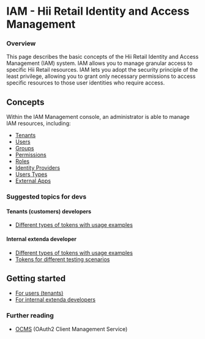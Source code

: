 # IAM - Hii Retail Identity and Access Management

### Overview

This page describes the basic concepts of the Hii Retail Identity and Access Management (IAM) system.
IAM allows you to manage granular access to specific Hii Retail resources.
IAM lets you adopt the security principle of the least privilege, allowing you to grant only necessary permissions
to access specific resources to those user identities who require access.

## Concepts

Within the IAM Management console, an administrator is able to manage IAM resources, including:

* [Tenants](./docs/concepts/tenants.md)
* [Users](./docs/concepts/user-groups.md)
* [Groups](./docs/concepts/user-groups.md#groups)
* [Permissions](./docs/concepts/permissions-and-roles.md)
* [Roles](./docs/concepts/permissions-and-roles.md#roles)
* [Identity Providers](./docs/concepts/identity-providers.md)
* [Users Types](./docs/concepts/user-types.md)
* [External Apps](./docs/concepts/external-apps.md)

### Suggested topics for devs

#### Tenants (customers) developers

* [Different types of tokens with usage examples](./docs/concepts/tokens.md)

#### Internal extenda developer

* [Different types of tokens with usage examples](./docs/concepts/tokens.internal.md)
* [Tokens for different testing scenarios](./docs/concepts/tokens-for-testing.testing.md)

## Getting started

* [For users (tenants)](./docs/get-started/users.md)
* [For internal extenda developers](./docs/get-started/internal-devs.md)

### Further reading

- [OCMS](https://developer.hiiretail.com/docs/ocms/public/readme) (OAuth2 Client Management Service)



